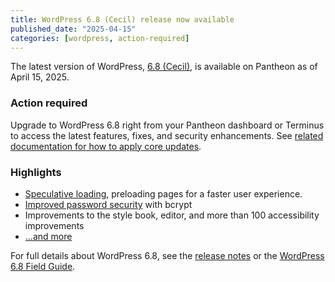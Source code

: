 ```yaml
---
title: WordPress 6.8 (Cecil) release now available
published_date: "2025-04-15"
categories: [wordpress, action-required]
---
```


The latest version of WordPress, [6.8 (Cecil)](https://wordpress.org/news/2025/04/cecil/), is available on Pantheon as of April 15, 2025.

### Action required
Upgrade to WordPress 6.8 right from your Pantheon dashboard or Terminus to access the latest features, fixes, and security enhancements. See [related documentation for how to apply core updates](/core-updates#apply-upstream-updates-via-the-site-dashboard).

### Highlights

* [Speculative loading](https://make.wordpress.org/core/2025/03/06/speculative-loading-in-6-8/), preloading pages for a faster user experience.
* [Improved password security](https://make.wordpress.org/core/2025/02/17/wordpress-6-8-will-use-bcrypt-for-password-hashing/) with bcrypt
* Improvements to the style book, editor, and more than 100 accessibility improvements
* [...and more](https://wordpress.org/download/releases/6-8/)

For full details about WordPress 6.8, see the [release notes](https://wordpress.org/documentation/wordpress-version/version-6-8/) or the [WordPress 6.8 Field Guide](https://make.wordpress.org/core/2025/03/28/wordpress-6-8-field-guide/).
